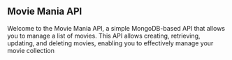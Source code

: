 ## Movie Mania API

Welcome to the Movie Mania API, a simple MongoDB-based API that allows you to manage a list of movies. This API allows creating, retrieving, updating, and deleting movies, enabling you to effectively manage your movie collection